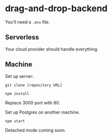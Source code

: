 # drag-and-drop-backend

You'll need a `.env` file.

## Serverless

Your cloud provider should handle everything.

## Machine

Set up server:

`git clone [repository URL]`

`npm install`

Replace 3000 port with 80.

Set up Postgres on another machine.

`npm start`

Detached mode coming soon.
